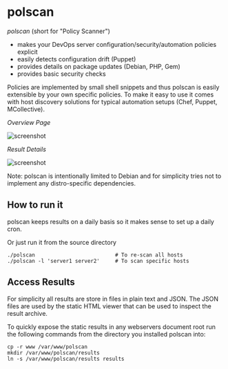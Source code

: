 # polscan

*polscan* (short for "Policy Scanner") 
* makes your DevOps server configuration/security/automation policies explicit
* easily detects configuration drift (Puppet)
* provides details on package updates (Debian, PHP, Gem)
* provides basic security checks

Policies are implemented by small shell snippets and thus polscan is easily extensible by your own specific policies. To make it easy to use it comes with host discovery solutions for typical automation setups (Chef, Puppet, MCollective).

*Overview Page*

![screenshot](http://lzone.de/images/polscan-screenshot1.png)

*Result Details*

![screenshot](http://lzone.de/images/polscan-screenshot2.png)

Note: polscan is intentionally limited to Debian and for simplicity tries not to implement any distro-specific dependencies.

How to run it
-------------

polscan keeps results on a daily basis so it makes sense to set up a daily cron.

Or just run it from the source directory

    ./polscan                          # To re-scan all hosts
    ./polscan -l 'server1 server2'     # To scan specific hosts

Access Results
--------------

For simplicity all results are store in files in plain text and JSON. The JSON files are used by the static HTML viewer that can be used to inspect the result archive.

To quickly expose the static results in any webservers document root run the following commands from the directory you installed polscan into:

    cp -r www /var/www/polscan
    mkdir /var/www/polscan/results
    ln -s /var/www/polscan/results results
